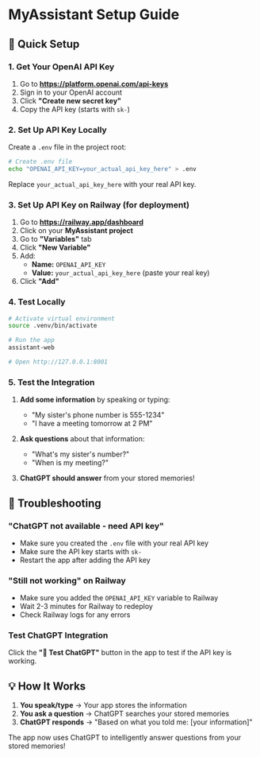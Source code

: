 # MyAssistant Setup Guide

## 🚀 Quick Setup

### 1. Get Your OpenAI API Key
1. Go to **https://platform.openai.com/api-keys**
2. Sign in to your OpenAI account
3. Click **"Create new secret key"**
4. Copy the API key (starts with `sk-`)

### 2. Set Up API Key Locally
Create a `.env` file in the project root:
```bash
# Create .env file
echo "OPENAI_API_KEY=your_actual_api_key_here" > .env
```

Replace `your_actual_api_key_here` with your real API key.

### 3. Set Up API Key on Railway (for deployment)
1. Go to **https://railway.app/dashboard**
2. Click on your **MyAssistant project**
3. Go to **"Variables"** tab
4. Click **"New Variable"**
5. Add:
   - **Name:** `OPENAI_API_KEY`
   - **Value:** `your_actual_api_key_here` (paste your real key)
6. Click **"Add"**

### 4. Test Locally
```bash
# Activate virtual environment
source .venv/bin/activate

# Run the app
assistant-web

# Open http://127.0.0.1:8001
```

### 5. Test the Integration
1. **Add some information** by speaking or typing:
   - "My sister's phone number is 555-1234"
   - "I have a meeting tomorrow at 2 PM"

2. **Ask questions** about that information:
   - "What's my sister's number?"
   - "When is my meeting?"

3. **ChatGPT should answer** from your stored memories!

## 🔧 Troubleshooting

### "ChatGPT not available - need API key"
- Make sure you created the `.env` file with your real API key
- Make sure the API key starts with `sk-`
- Restart the app after adding the API key

### "Still not working" on Railway
- Make sure you added the `OPENAI_API_KEY` variable to Railway
- Wait 2-3 minutes for Railway to redeploy
- Check Railway logs for any errors

### Test ChatGPT Integration
Click the **"🤖 Test ChatGPT"** button in the app to test if the API key is working.

## 💡 How It Works

1. **You speak/type** → Your app stores the information
2. **You ask a question** → ChatGPT searches your stored memories
3. **ChatGPT responds** → "Based on what you told me: [your information]"

The app now uses ChatGPT to intelligently answer questions from your stored memories!
